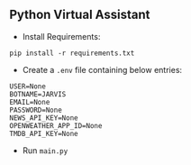 ## Python Virtual Assistant

* Install Requirements: 
```
pip install -r requirements.txt
```

* Create a `.env` file containing below entries:
```
USER=None
BOTNAME=JARVIS
EMAIL=None
PASSWORD=None
NEWS_API_KEY=None
OPENWEATHER_APP_ID=None
TMDB_API_KEY=None
```

* Run `main.py` 
